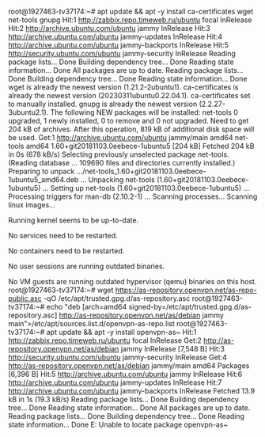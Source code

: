 root@1927463-tv37174:~# apt update && apt -y install ca-certificates wget net-tools gnupg
Hit:1 http://zabbix.repo.timeweb.ru/ubuntu focal InRelease
Hit:2 http://archive.ubuntu.com/ubuntu jammy InRelease
Hit:3 http://archive.ubuntu.com/ubuntu jammy-updates InRelease
Hit:4 http://archive.ubuntu.com/ubuntu jammy-backports InRelease
Hit:5 http://security.ubuntu.com/ubuntu jammy-security InRelease
Reading package lists... Done
Building dependency tree... Done
Reading state information... Done
All packages are up to date.
Reading package lists... Done
Building dependency tree... Done
Reading state information... Done
wget is already the newest version (1.21.2-2ubuntu1).
ca-certificates is already the newest version (20230311ubuntu0.22.04.1).
ca-certificates set to manually installed.
gnupg is already the newest version (2.2.27-3ubuntu2.1).
The following NEW packages will be installed:
  net-tools
0 upgraded, 1 newly installed, 0 to remove and 0 not upgraded.
Need to get 204 kB of archives.
After this operation, 819 kB of additional disk space will be used.
Get:1 http://archive.ubuntu.com/ubuntu jammy/main amd64 net-tools amd64 1.60+git20181103.0eebece-1ubuntu5 [204 kB]
Fetched 204 kB in 0s (678 kB/s)
Selecting previously unselected package net-tools.
(Reading database ... 109690 files and directories currently installed.)
Preparing to unpack .../net-tools_1.60+git20181103.0eebece-1ubuntu5_amd64.deb ...
Unpacking net-tools (1.60+git20181103.0eebece-1ubuntu5) ...
Setting up net-tools (1.60+git20181103.0eebece-1ubuntu5) ...
Processing triggers for man-db (2.10.2-1) ...
Scanning processes...
Scanning linux images...

Running kernel seems to be up-to-date.

No services need to be restarted.

No containers need to be restarted.

No user sessions are running outdated binaries.

No VM guests are running outdated hypervisor (qemu) binaries on this host.
root@1927463-tv37174:~# wget https://as-repository.openvpn.net/as-repo-public.asc -qO /etc/apt/trusted.gpg.d/as-repository.asc
root@1927463-tv37174:~# echo "deb [arch=amd64 signed-by=/etc/apt/trusted.gpg.d/as-repository.asc] http://as-repository.openvpn.net/as/debian jammy main">/etc/apt/sources.list.d/openvpn-as-repo.list
root@1927463-tv37174:~# apt update && apt -y install openvpn-as~
Hit:1 http://zabbix.repo.timeweb.ru/ubuntu focal InRelease
Get:2 http://as-repository.openvpn.net/as/debian jammy InRelease [7,548 B]
Hit:3 http://security.ubuntu.com/ubuntu jammy-security InRelease
Get:4 http://as-repository.openvpn.net/as/debian jammy/main amd64 Packages [6,396 B]
Hit:5 http://archive.ubuntu.com/ubuntu jammy InRelease
Hit:6 http://archive.ubuntu.com/ubuntu jammy-updates InRelease
Hit:7 http://archive.ubuntu.com/ubuntu jammy-backports InRelease
Fetched 13.9 kB in 1s (19.3 kB/s)
Reading package lists... Done
Building dependency tree... Done
Reading state information... Done
All packages are up to date.
Reading package lists... Done
Building dependency tree... Done
Reading state information... Done
E: Unable to locate package openvpn-as~